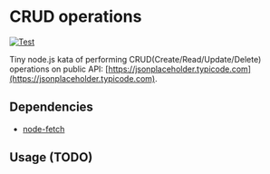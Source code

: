 # CRUD operations

[![Test](https://github.com/yiyangzhg/kata-node-crud/actions/workflows/node.js.yml/badge.svg?branch=master)](https://github.com/yiyangzhg/kata-node-crud/actions/workflows/node.js.yml)

Tiny node.js kata of performing CRUD(Create/Read/Update/Delete) operations on
public API: [https://jsonplaceholder.typicode.com](https://jsonplaceholder.typicode.com).

## Dependencies

- [node-fetch](https://www.npmjs.com/package/node-fetch)

## Usage (TODO)
